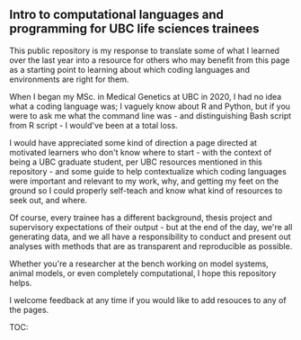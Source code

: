 ## Intro to computational languages and programming for UBC life sciences trainees

This public repository is my response to translate some of what I learned over the last year into a resource for others who may benefit from this page as a starting point to learning about which coding languages and environments are right for them.

When I began my MSc. in Medical Genetics at UBC in 2020, I had no idea what a coding language was; I vaguely know about R and Python, but if you were to ask me what the command line was - and distinguishing Bash script from R script - I would've been at a total loss. 

I would have appreciated some kind of direction a page directed at motivated learners who don't know where to start - with the context of being a UBC graduate student, per UBC resources mentioned in this repository - and some guide to help contextualize which coding languages were important and relevant to my work, why, and getting my feet on the ground so I could properly self-teach and know what kind of resources to seek out, and where. 

Of course, every trainee has a different background, thesis project and supervisory expectations of their output - but at the end of the day, we're all generating data, and we all have a responsibility to conduct and present out analyses with methods that are as transparent and reproducible as possible.

Whether you're a researcher at the bench working on model systems, animal models, or even completely computational, I hope this repository helps.

I welcome feedback at any time if you would like to add resouces to any of the pages.

TOC: 
